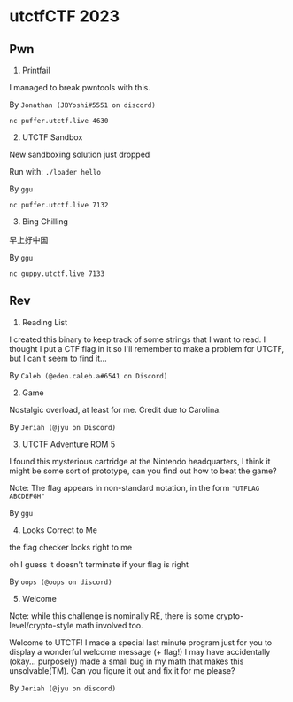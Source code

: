 # utctfCTF 2023
## Pwn
1. Printfail

I managed to break pwntools with this.

By ```Jonathan (JBYoshi#5551 on discord)```

```nc puffer.utctf.live 4630```

2.  UTCTF Sandbox 

New sandboxing solution just dropped

Run with: ```./loader hello```

By ```ggu```

```nc puffer.utctf.live 7132```

3. Bing Chilling 

早上好中国

By ```ggu```

```nc guppy.utctf.live 7133```

## Rev
1. Reading List 

I created this binary to keep track of some strings that I want to read. I thought I put a CTF flag in it so I'll remember to make a problem for UTCTF, but I can't seem to find it...

By ```Caleb (@eden.caleb.a#6541 on Discord)```

2. Game

Nostalgic overload, at least for me. Credit due to Carolina.

By ```Jeriah (@jyu on Discord)```

3. UTCTF Adventure ROM 5 

I found this mysterious cartridge at the Nintendo headquarters, I think it might be some sort of prototype, can you find out how to beat the game?

Note: The flag appears in non-standard notation, in the form ```"UTFLAG ABCDEFGH"```

By ``ggu``

4. Looks Correct to Me 

the flag checker looks right to me

oh I guess it doesn't terminate if your flag is right

By ```oops (@oops on discord)```

5. Welcome

Note: while this challenge is nominally RE, there is some crypto-level/crypto-style math involved too.

Welcome to UTCTF! I made a special last minute program just for you to display a wonderful welcome message (+ flag!) I may have accidentally (okay... purposely) made a small bug in my math that makes this unsolvable(TM). Can you figure it out and fix it for me please?

By ```Jeriah (@jyu on discord)```

